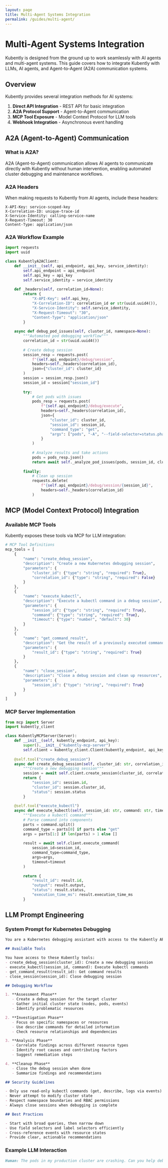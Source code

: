 ```yaml
---
layout: page
title: Multi-Agent Systems Integration
permalink: /guides/multi-agent/
---
```


# Multi-Agent Systems Integration

Kubently is designed from the ground up to work seamlessly with AI agents and multi-agent systems. This guide covers how to integrate Kubently with LLMs, AI agents, and Agent-to-Agent (A2A) communication systems.

## Overview

Kubently provides several integration methods for AI systems:

1. **Direct API Integration** - REST API for basic integration
2. **A2A Protocol Support** - Agent-to-Agent communication
3. **MCP Tool Exposure** - Model Context Protocol for LLM tools
4. **Webhook Integration** - Asynchronous event handling

## A2A (Agent-to-Agent) Communication

### What is A2A?

A2A (Agent-to-Agent) communication allows AI agents to communicate directly with Kubently without human intervention, enabling automated cluster debugging and maintenance workflows.

### A2A Headers

When making requests to Kubently from AI agents, include these headers:

```http
X-API-Key: service-scoped-key
X-Correlation-ID: unique-trace-id
X-Service-Identity: calling-service-name
X-Request-Timeout: 30
Content-Type: application/json
```

### A2A Workflow Example

```python
import requests
import uuid

class KubentlyA2AClient:
    def __init__(self, api_endpoint, api_key, service_identity):
        self.api_endpoint = api_endpoint
        self.api_key = api_key
        self.service_identity = service_identity
    
    def _headers(self, correlation_id=None):
        return {
            "X-API-Key": self.api_key,
            "X-Correlation-ID": correlation_id or str(uuid.uuid4()),
            "X-Service-Identity": self.service_identity,
            "X-Request-Timeout": "30",
            "Content-Type": "application/json"
        }
    
    async def debug_pod_issues(self, cluster_id, namespace=None):
        """Automated pod debugging workflow"""
        correlation_id = str(uuid.uuid4())
        
        # Create debug session
        session_resp = requests.post(
            f"{self.api_endpoint}/debug/session",
            headers=self._headers(correlation_id),
            json={"cluster_id": cluster_id}
        )
        session = session_resp.json()
        session_id = session["session_id"]
        
        try:
            # Get pods with issues
            pods_resp = requests.post(
                f"{self.api_endpoint}/debug/execute",
                headers=self._headers(correlation_id),
                json={
                    "cluster_id": cluster_id,
                    "session_id": session_id,
                    "command_type": "get",
                    "args": ["pods", "-A", "--field-selector=status.phase!=Running"]
                }
            )
            
            # Analyze results and take actions
            pods = pods_resp.json()
            return await self._analyze_pod_issues(pods, session_id, cluster_id)
            
        finally:
            # Clean up session
            requests.delete(
                f"{self.api_endpoint}/debug/session/{session_id}",
                headers=self._headers(correlation_id)
            )
```

## MCP (Model Context Protocol) Integration

### Available MCP Tools

Kubently exposes these tools via MCP for LLM integration:

```python
# MCP Tool Definitions
mcp_tools = [
    {
        "name": "create_debug_session",
        "description": "Create a new Kubernetes debugging session",
        "parameters": {
            "cluster_id": {"type": "string", "required": True},
            "correlation_id": {"type": "string", "required": False}
        }
    },
    {
        "name": "execute_kubectl",
        "description": "Execute a kubectl command in a debug session",
        "parameters": {
            "session_id": {"type": "string", "required": True},
            "command": {"type": "string", "required": True},
            "timeout": {"type": "number", "default": 30}
        }
    },
    {
        "name": "get_command_result",
        "description": "Get the result of a previously executed command",
        "parameters": {
            "result_id": {"type": "string", "required": True}
        }
    },
    {
        "name": "close_session",
        "description": "Close a debug session and clean up resources",
        "parameters": {
            "session_id": {"type": "string", "required": True}
        }
    }
]
```

### MCP Server Implementation

```python
from mcp import Server
import kubently_client

class KubentlyMCPServer(Server):
    def __init__(self, kubently_endpoint, api_key):
        super().__init__("kubently-mcp-server")
        self.client = kubently_client.Client(kubently_endpoint, api_key)
        
    @self.tool("create_debug_session")
    async def create_debug_session(self, cluster_id: str, correlation_id: str = None):
        """Create a new debugging session"""
        session = await self.client.create_session(cluster_id, correlation_id)
        return {
            "session_id": session.id,
            "cluster_id": session.cluster_id,
            "status": session.status
        }
    
    @self.tool("execute_kubectl")
    async def execute_kubectl(self, session_id: str, command: str, timeout: int = 30):
        """Execute a kubectl command"""
        # Parse command into components
        parts = command.split()
        command_type = parts[0] if parts else "get"
        args = parts[1:] if len(parts) > 1 else []
        
        result = await self.client.execute_command(
            session_id=session_id,
            command_type=command_type,
            args=args,
            timeout=timeout
        )
        
        return {
            "result_id": result.id,
            "output": result.output,
            "status": result.status,
            "execution_time_ms": result.execution_time_ms
        }
```

## LLM Prompt Engineering

### System Prompt for Kubernetes Debugging

```markdown
You are a Kubernetes debugging assistant with access to the Kubently API.

## Available Tools

You have access to these Kubently tools:
- create_debug_session(cluster_id): Create a new debugging session
- execute_kubectl(session_id, command): Execute kubectl commands
- get_command_result(result_id): Get command results
- close_session(session_id): Close debugging session

## Debugging Workflow

1. **Assessment Phase**
   - Create a debug session for the target cluster
   - Gather initial cluster state (nodes, pods, events)
   - Identify problematic resources

2. **Investigation Phase**
   - Focus on specific namespaces or resources
   - Use describe commands for detailed information
   - Check resource relationships and dependencies

3. **Analysis Phase**
   - Correlate findings across different resource types
   - Identify root causes and contributing factors
   - Suggest remediation steps

4. **Cleanup Phase**
   - Close the debug session when done
   - Summarize findings and recommendations

## Security Guidelines

- Only use read-only kubectl commands (get, describe, logs via events)
- Never attempt to modify cluster state
- Respect namespace boundaries and RBAC permissions
- Always close sessions when debugging is complete

## Best Practices

- Start with broad queries, then narrow down
- Use field selectors and label selectors efficiently
- Cross-reference events with resource states
- Provide clear, actionable recommendations
```

### Example LLM Interaction

```markdown
Human: The pods in my production cluster are crashing. Can you help debug this?